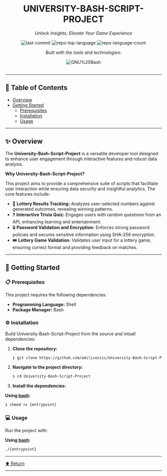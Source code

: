 <div id="top">

<!-- HEADER STYLE: CLASSIC -->
<div align="center">

# UNIVERSITY-BASH-SCRIPT-PROJECT

<em>Unlock Insights, Elevate Your Game Experience</em>

<!-- BADGES -->
<img src="https://img.shields.io/github/last-commit/amiliceviic/University-Bash-Script-Project?style=flat&logo=git&logoColor=white&color=0080ff" alt="last-commit">
<img src="https://img.shields.io/github/languages/top/amiliceviic/University-Bash-Script-Project?style=flat&color=0080ff" alt="repo-top-language">
<img src="https://img.shields.io/github/languages/count/amiliceviic/University-Bash-Script-Project?style=flat&color=0080ff" alt="repo-language-count">

<em>Built with the tools and technologies:</em>

<img src="https://img.shields.io/badge/GNU%20Bash-4EAA25.svg?style=flat&logo=GNU-Bash&logoColor=white" alt="GNU%20Bash">

</div>
<br>

---

## 📄 Table of Contents

- [Overview](#-overview)
- [Getting Started](#-getting-started)
    - [Prerequisites](#-prerequisites)
    - [Installation](#-installation)
    - [Usage](#-usage)

---

## ✨ Overview

The **University-Bash-Script-Project** is a versatile developer tool designed to enhance user engagement through interactive features and robust data analysis.

**Why University-Bash-Script-Project?**

This project aims to provide a comprehensive suite of scripts that facilitate user interaction while ensuring data security and insightful analytics. The core features include:

- 🎲 **Lottery Results Tracking:** Analyzes user-selected numbers against generated outcomes, revealing winning patterns.
- ❓ **Interactive Trivia Quiz:** Engages users with random questions from an API, enhancing learning and entertainment.
- 🔒 **Password Validation and Encryption:** Enforces strong password policies and secures sensitive information using SHA-256 encryption.
- 🎟️ **Lottery Game Validation:** Validates user input for a lottery game, ensuring correct format and providing feedback on matches.

---

## 🚀 Getting Started

### 📋 Prerequisites

This project requires the following dependencies:

- **Programming Language:** Shell
- **Package Manager:** Bash

### ⚙️ Installation

Build University-Bash-Script-Project from the source and intsall dependencies:

1. **Clone the repository:**

    ```sh
    ❯ git clone https://github.com/amiliceviic/University-Bash-Script-Project
    ```

2. **Navigate to the project directory:**

    ```sh
    ❯ cd University-Bash-Script-Project
    ```

3. **Install the dependencies:**

**Using [bash](https://www.gnu.org/software/bash/):**

```sh
❯ chmod +x {entrypoint}
```

### 💻 Usage

Run the project with:

**Using [bash](https://www.gnu.org/software/bash/):**

```sh
./{entrypoint}
```
---

<div align="left"><a href="#top">⬆ Return</a></div>

---

